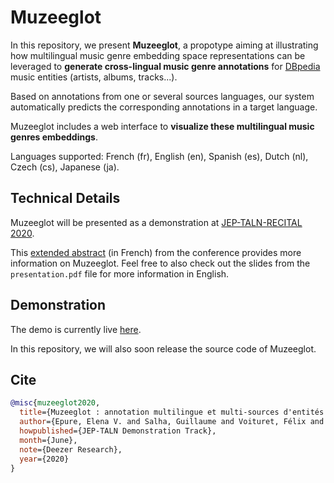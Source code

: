 # Muzeeglot

In this repository, we present **Muzeeglot**, a propotype aiming at illustrating how multilingual music genre embedding space representations can be leveraged to **generate cross-lingual music genre annotations** for [DBpedia](https://wiki.dbpedia.org/) music entities (artists, albums, tracks...).

Based on annotations from one or several sources languages, our system automatically predicts the corresponding annotations in a target language.

Muzeeglot includes a web interface to **visualize these multilingual music genres embeddings**.

Languages supported: French (fr), English (en), Spanish (es), Dutch (nl), Czech (cs), Japanese (ja).

## Technical Details

Muzeeglot will be presented as a demonstration at [JEP-TALN-RECITAL 2020](https://jep-taln2020.loria.fr).

This [extended abstract](https://jep-taln2020.loria.fr/wp-content/uploads/JEP-TALN-RECITAL-2020_paper_156.pdf) (in French) from the conference provides more information on Muzeeglot. Feel free to also check out the slides from the `presentation.pdf` file for more information in English.

## Demonstration

The demo is currently live [here](https://research.deezer.com/muzeeglot).

In this repository, we will also soon release the source code of Muzeeglot.


## Cite

```BibTeX
@misc{muzeeglot2020,
  title={Muzeeglot : annotation multilingue et multi-sources d'entités musicales à partir de représentations de genres musicaux},
  author={Epure, Elena V. and Salha, Guillaume and Voituret, Félix and Baranes, Marion and Hennequin, Romain},
  howpublished={JEP-TALN Demonstration Track},
  month={June},
  note={Deezer Research},
  year={2020}
}

